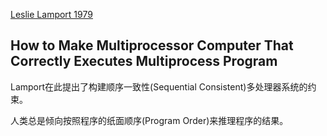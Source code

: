 [Leslie Lamport 1979](http://research.microsoft.com/en-us/um/people/lamport/pubs/multi.pdf)

How to Make Multiprocessor Computer That Correctly Executes Multiprocess Program
----

Lamport在此提出了构建顺序一致性(Sequential Consistent)多处理器系统的约束。

人类总是倾向按照程序的纸面顺序(Program Order)来推理程序的结果。
